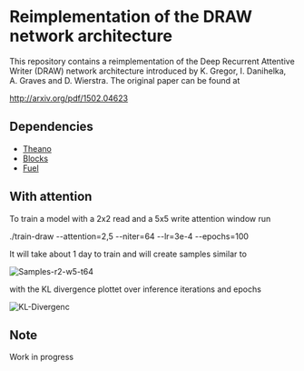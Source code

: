 
Reimplementation of the DRAW network architecture
=================================================

This repository contains a reimplementation of the Deep Recurrent Attentive
Writer (DRAW) network architecture introduced by K. Gregor, I. Danihelka,
A. Graves and D. Wierstra. The original paper can be found at

  http://arxiv.org/pdf/1502.04623


Dependencies
------------
 * [Theano](https://github.com/theano/Theano)
 * [Blocks](https://github.com/bartvm/blocks)
 * [Fuel](https://github.com/bartvm/fuel)


With attention
--------------

To train a model with a 2x2 read and a 5x5 write attention window run

  ./train-draw --attention=2,5 --niter=64 --lr=3e-4 --epochs=100 

It will take about 1 day to train and will create samples similar to 

 ![Samples-r2-w5-t64](doc/mnist-r2-w5-t64-enc256-dec256-z100-lr34.gif)

with the KL divergence plottet over inference iterations and epochs

 ![KL-Divergenc](doc/kl_divergence.png)


Note
----
Work in progress
